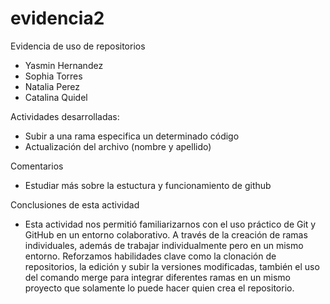 # evidencia2
Evidencia de uso de repositorios
- Yasmin Hernandez
- Sophia Torres
- Natalia Perez
- Catalina Quidel


Actividades desarrolladas:
- Subir a una rama especifica un determinado código
- Actualización del archivo (nombre y apellido)
  
Comentarios
- Estudiar más sobre la estuctura y funcionamiento de github
  
Conclusiones de esta actividad
- Esta actividad nos permitió familiarizarnos con el uso práctico de Git y GitHub en un entorno colaborativo. A través de la creación de ramas individuales, además de trabajar individualmente pero en un mismo entorno. Reforzamos habilidades clave como la clonación de repositorios, la edición y subir la versiones modificadas, también el uso del comando merge para integrar diferentes ramas en un mismo proyecto que solamente lo puede hacer quien crea el repositorio.
